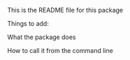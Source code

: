 This is the README file for this package

Things to add:

What the package does

How to call it from the command line
